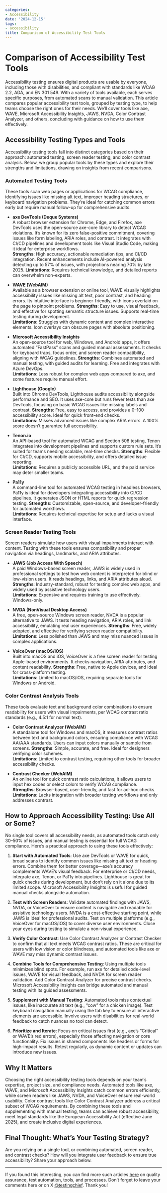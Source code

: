 ```yaml
---
categories:
- Accessibility
date: '2024-12-15'
tags:
- accessibility
title: Comparison of Accessibility Test Tools
---
```


# Comparison of Accessibility Test Tools

Accessibility testing ensures digital products are usable by everyone, including those with disabilities, and compliant with standards like WCAG 2.2, ADA, and EN 301 549. With a variety of tools available, each serves specific purposes, from automated scans to manual validation. This article compares popular accessibility test tools, grouped by testing type, to help teams choose the right ones for their needs. We’ll cover tools like axe, WAVE, Microsoft Accessibility Insights, JAWS, NVDA, Color Contrast Analyzer, and others, concluding with guidance on how to use them effectively.

## Accessibility Testing Types and Tools

Accessibility testing tools fall into distinct categories based on their approach: automated testing, screen reader testing, and color contrast analysis. Below, we group popular tools by these types and explore their strengths and limitations, drawing on insights from recent comparisons.[](https://blog.scottlogic.com/2023/09/27/accessibility-tooling-wave-vs-axe.html)[](https://accessibility-test.org/blog/compare/eaa-compliance-tool-axe-vs-wave-vs-lighthouse-comparison/)[](https://dev.to/maria_bueno/2025-guide-best-10-accessibility-testing-tools-automated-41)

### Automated Testing Tools
These tools scan web pages or applications for WCAG compliance, identifying issues like missing alt text, improper heading structures, or keyboard navigation problems. They’re ideal for catching common errors early but require manual follow-up for comprehensive audits.

- **axe DevTools (Deque Systems)**  
  A robust browser extension for Chrome, Edge, and Firefox, axe DevTools uses the open-source axe-core library to detect WCAG violations. It’s known for its zero false-positive commitment, covering issues like form labeling, ARIA roles, and contrast. It integrates with CI/CD pipelines and development tools like Visual Studio Code, making it ideal for enterprise workflows.  
  **Strengths**: High accuracy, actionable remediation tips, and CI/CD integration. Recent enhancements include AI-powered analysis detecting up to 57% of issues, with projections nearing 70% by late 2025.  [](https://accessibility-test.org/blog/compare/eaa-compliance-tool-axe-vs-wave-vs-lighthouse-comparison/)[](https://dev.to/maria_bueno/2025-guide-best-10-accessibility-testing-tools-automated-41)
  **Limitations**: Requires technical knowledge, and detailed reports can overwhelm non-experts.  

- **WAVE (WebAIM)**  
  Available as a browser extension or online tool, WAVE visually highlights accessibility issues like missing alt text, poor contrast, and heading errors. Its intuitive interface is beginner-friendly, with icons overlaid on the page to pinpoint problems.  [](https://blog.scottlogic.com/2023/09/27/accessibility-tooling-wave-vs-axe.html)
  **Strengths**: Easy to use, visual feedback, and effective for spotting semantic structure issues. Supports real-time testing during development.  
  **Limitations**: Struggles with dynamic content and complex interactive elements. Icon overlays can obscure pages with absolute positioning.  [](https://www.prometsource.com/blog/best-automated-web-accessibility-tools)[](https://engineering.deptagency.com/testing-accessibility)

- **Microsoft Accessibility Insights**  
  An open-source tool for web, Windows, and Android apps, it offers automated “FastPass” scans and guided manual assessments. It checks for keyboard traps, focus order, and screen reader compatibility, aligning with WCAG guidelines.  [](https://dev.to/maria_bueno/2025-guide-best-10-accessibility-testing-tools-automated-41)[](https://www.lambdatest.com/blog/accessibility-testing-tools/)
  **Strengths**: Combines automated and manual testing, with guided audits for learning. Free and integrates with Azure DevOps.  
  **Limitations**: Less robust for complex web apps compared to axe, and some features require manual effort.  

- **Lighthouse (Google)**  
  Built into Chrome DevTools, Lighthouse audits accessibility alongside performance and SEO. It uses axe-core but runs fewer tests than axe DevTools, focusing on basic WCAG issues like missing labels and contrast.  [](https://accessibility-test.org/blog/compare/eaa-compliance-tool-axe-vs-wave-vs-lighthouse-comparison/)[](https://www.prometsource.com/blog/best-automated-web-accessibility-tools)
  **Strengths**: Free, easy to access, and provides a 0–100 accessibility score. Ideal for quick front-end checks.  
  **Limitations**: Misses advanced issues like complex ARIA errors. A 100% score doesn’t guarantee full accessibility.  [](https://engineering.deptagency.com/testing-accessibility)

- **Tenon.io**  
  An API-based tool for automated WCAG and Section 508 testing, Tenon integrates into development pipelines and supports custom rule sets. It’s suited for teams needing scalable, real-time checks.  [](https://dev.to/maria_bueno/2025-guide-best-10-accessibility-testing-tools-automated-41)[](https://www.lambdatest.com/blog/accessibility-testing-tools/)
  **Strengths**: Flexible for CI/CD, supports mobile accessibility, and offers detailed issue reporting.  
  **Limitations**: Requires a publicly accessible URL, and the paid service may deter smaller teams.  [](https://engineering.deptagency.com/testing-accessibility)

- **Pa11y**  
  A command-line tool for automated WCAG testing in headless browsers, Pa11y is ideal for developers integrating accessibility into CI/CD pipelines. It generates JSON or HTML reports for quick regression testing.  [](https://dev.to/maria_bueno/2025-guide-best-10-accessibility-testing-tools-automated-41)[](https://www.lambdatest.com/blog/accessibility-testing-tools/)
  **Strengths**: Customizable, open-source, and developer-friendly for automated workflows.  
  **Limitations**: Requires technical expertise for setup and lacks a visual interface.  

### Screen Reader Testing Tools
Screen readers simulate how users with visual impairments interact with content. Testing with these tools ensures compatibility and proper navigation via headings, landmarks, and ARIA attributes.

- **JAWS (Job Access With Speech)**  
  A paid Windows-based screen reader, JAWS is widely used in professional settings to test how web content is interpreted for blind or low-vision users. It reads headings, links, and ARIA attributes aloud.  [](https://www.lambdatest.com/blog/accessibility-testing-tools/)
  **Strengths**: Industry-standard, robust for testing complex web apps, and widely used by assistive technology users.  
  **Limitations**: Expensive and requires training to use effectively. Windows-only.  

- **NVDA (NonVisual Desktop Access)**  
  A free, open-source Windows screen reader, NVDA is a popular alternative to JAWS. It tests heading navigation, ARIA roles, and link accessibility, emulating real user experiences.  [](https://blog.scottlogic.com/2023/09/27/accessibility-tooling-wave-vs-axe.html)[](https://www.lambdatest.com/blog/accessibility-testing-tools/)
  **Strengths**: Free, widely adopted, and effective for verifying screen reader compatibility.  
  **Limitations**: Less polished than JAWS and may miss nuanced issues in complex applications.  

- **VoiceOver (macOS/iOS)**  
  Built into macOS and iOS, VoiceOver is a free screen reader for testing Apple-based environments. It checks navigation, ARIA attributes, and content readability.  [](https://www.lambdatest.com/blog/accessibility-testing-tools/)
  **Strengths**: Free, native to Apple devices, and ideal for cross-platform testing.  
  **Limitations**: Limited to macOS/iOS, requiring separate tools for Windows or Android.  

### Color Contrast Analysis Tools
These tools evaluate text and background color combinations to ensure readability for users with visual impairments, per WCAG contrast ratio standards (e.g., 4.5:1 for normal text).

- **Color Contrast Analyzer (WebAIM)**  
  A standalone tool for Windows and macOS, it measures contrast ratios between text and background colors, ensuring compliance with WCAG AA/AAA standards. Users can input colors manually or sample from screens.  [](https://www.lambdatest.com/blog/accessibility-testing-tools/)
  **Strengths**: Simple, accurate, and free. Ideal for designers verifying color schemes.  
  **Limitations**: Limited to contrast testing, requiring other tools for broader accessibility checks.  

- **Contrast Checker (WebAIM)**  
  An online tool for quick contrast ratio calculations, it allows users to input hex codes or select colors to verify WCAG compliance.  
  **Strengths**: Browser-based, user-friendly, and fast for ad-hoc checks.  
  **Limitations**: Lacks integration with broader testing workflows and only addresses contrast.  

## How to Approach Accessibility Testing: Use All or Some?

No single tool covers all accessibility needs, as automated tools catch only 30–50% of issues, and manual testing is essential for full WCAG compliance. Here’s a practical approach to using these tools effectively:[](https://www.prometsource.com/blog/best-automated-web-accessibility-tools)

1. **Start with Automated Tools**: Use axe DevTools or WAVE for quick, broad scans to identify common issues like missing alt text or heading errors. Combine them for better coverage—axe’s accuracy complements WAVE’s visual feedback. For enterprise or CI/CD needs, integrate axe, Tenon, or Pa11y into pipelines. Lighthouse is great for quick checks during development, but don’t rely on it alone due to its limited scope. Microsoft Accessibility Insights is useful for guided manual checks alongside automation.[](https://blog.scottlogic.com/2023/09/27/accessibility-tooling-wave-vs-axe.html)[](https://accessibility-test.org/blog/compare/eaa-compliance-tool-axe-vs-wave-vs-lighthouse-comparison/)[](https://dev.to/maria_bueno/2025-guide-best-10-accessibility-testing-tools-automated-41)

2. **Test with Screen Readers**: Validate automated findings with JAWS, NVDA, or VoiceOver to ensure content is navigable and readable for assistive technology users. NVDA is a cost-effective starting point, while JAWS is ideal for professional audits. Test on multiple platforms (e.g., VoiceOver for macOS/iOS) to cover diverse user environments. Close your eyes during testing to simulate a non-visual experience.[](https://www.lambdatest.com/blog/accessibility-testing-tools/)[](https://moderntribeagency.com/blog/must-have-tools-for-evaluating-web-accessibility/)

3. **Verify Color Contrast**: Use Color Contrast Analyzer or Contrast Checker to confirm that all text meets WCAG contrast ratios. These are critical for users with low vision or color blindness, and automated tools like axe or WAVE may miss dynamic contrast issues.[](https://blog.scottlogic.com/2023/09/27/accessibility-tooling-wave-vs-axe.html)[](https://www.lambdatest.com/blog/accessibility-testing-tools/)

4. **Combine Tools for Comprehensive Testing**: Using multiple tools minimizes blind spots. For example, run axe for detailed code-level issues, WAVE for visual feedback, and NVDA for screen reader validation. Add Color Contrast Analyzer for precise contrast checks. Microsoft Accessibility Insights can bridge automated and manual testing with its guided assessments.[](https://moderntribeagency.com/blog/must-have-tools-for-evaluating-web-accessibility/)

5. **Supplement with Manual Testing**: Automated tools miss contextual issues, like inaccurate alt text (e.g., “cow” for a chicken image). Test keyboard navigation manually using the tab key to ensure all interactive elements are accessible. Involve users with disabilities for real-world feedback to catch nuances no tool can detect.[](https://www.prometsource.com/blog/best-automated-web-accessibility-tools)[](https://moderntribeagency.com/blog/must-have-tools-for-evaluating-web-accessibility/)

6. **Prioritize and Iterate**: Focus on critical issues first (e.g., axe’s “Critical” or WAVE’s red errors), especially those affecting navigation or core functionality. Fix issues in shared components like headers or forms for high-impact results. Retest regularly, as dynamic content or updates can introduce new issues.[](https://moderntribeagency.com/blog/must-have-tools-for-evaluating-web-accessibility/)

## Why It Matters

Choosing the right accessibility testing tools depends on your team’s expertise, project size, and compliance needs. Automated tools like axe, WAVE, and Microsoft Accessibility Insights catch common errors efficiently, while screen readers like JAWS, NVDA, and VoiceOver ensure real-world usability. Color contrast tools like Color Contrast Analyzer address a critical subset of WCAG requirements. By combining these tools and supplementing with manual testing, teams can achieve robust accessibility, meet legal standards like the European Accessibility Act (effective June 2025), and create inclusive digital experiences.[](https://accessibility-test.org/blog/compare/eaa-compliance-tool-axe-vs-wave-vs-lighthouse-comparison/)[](https://engineering.deptagency.com/testing-accessibility)

## Final Thought: What’s Your Testing Strategy?

Are you relying on a single tool, or combining automated, screen reader, and contrast checks? How will you integrate user feedback to ensure true accessibility? Share your approach below.



* * *

If you found this interesting, you can find more such articles
[here](https://skthetester.github.io/) on quality assurance, test automation,
tools, and processes. Don’t forget to leave your comments here or on X
[@testingchief](https://x.com/testingchief). Thank you!